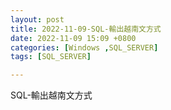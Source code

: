 ```yaml
---
layout: post
title: 2022-11-09-SQL-輸出越南文方式
date: 2022-11-09 15:09 +0800
categories: [Windows ,SQL_SERVER]
tags: [SQL_SERVER]

---
```

SQL-輸出越南文方式
<script  type='text/javascript' src=''>

               declare @text1  nvarchar(MAX);
               set @text1 = N'外觀檢驗任務完成(kiểm tra ngoại quan xong)-SFC:'
               select @text1
               以上即可輸出越南文
